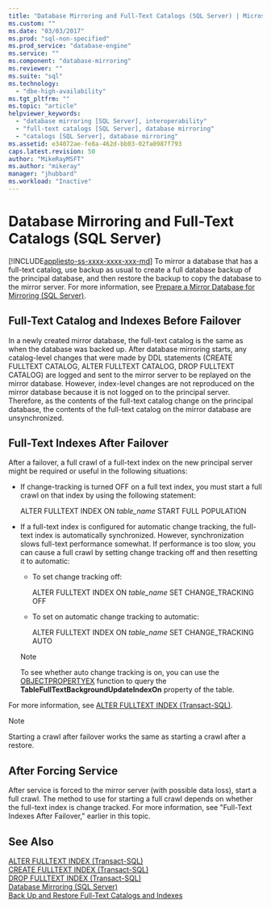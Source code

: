 ```yaml
---
title: "Database Mirroring and Full-Text Catalogs (SQL Server) | Microsoft Docs"
ms.custom: ""
ms.date: "03/03/2017"
ms.prod: "sql-non-specified"
ms.prod_service: "database-engine"
ms.service: ""
ms.component: "database-mirroring"
ms.reviewer: ""
ms.suite: "sql"
ms.technology: 
  - "dbe-high-availability"
ms.tgt_pltfrm: ""
ms.topic: "article"
helpviewer_keywords: 
  - "database mirroring [SQL Server], interoperability"
  - "full-text catalogs [SQL Server], database mirroring"
  - "catalogs [SQL Server], database mirroring"
ms.assetid: e34072ae-fe8a-462d-bb03-02fa0987f793
caps.latest.revision: 50
author: "MikeRayMSFT"
ms.author: "mikeray"
manager: "jhubbard"
ms.workload: "Inactive"
---
```

# Database Mirroring and Full-Text Catalogs (SQL Server)
[!INCLUDE[appliesto-ss-xxxx-xxxx-xxx-md](../../includes/appliesto-ss-xxxx-xxxx-xxx-md.md)]
  To mirror a database that has a full-text catalog, use backup as usual to create a full database backup of the principal database, and then restore the backup to copy the database to the mirror server. For more information, see [Prepare a Mirror Database for Mirroring &#40;SQL Server&#41;](../../database-engine/database-mirroring/prepare-a-mirror-database-for-mirroring-sql-server.md).  
  
## Full-Text Catalog and Indexes Before Failover  
 In a newly created mirror database, the full-text catalog is the same as when the database was backed up. After database mirroring starts, any catalog-level changes that were made by DDL statements (CREATE FULLTEXT CATALOG, ALTER FULLTEXT CATALOG, DROP FULLTEXT CATALOG) are logged and sent to the mirror server to be replayed on the mirror database. However, index-level changes are not reproduced on the mirror database because it is not logged on to the principal server. Therefore, as the contents of the full-text catalog change on the principal database, the contents of the full-text catalog on the mirror database are unsynchronized.  
  
## Full-Text Indexes After Failover  
 After a failover, a full crawl of a full-text index on the new principal server might be required or useful in the following situations:  
  
-   If change-tracking is turned OFF on a full text index, you must start a full crawl on that index by using the following statement:  
  
     ALTER FULLTEXT INDEX ON *table_name* START FULL POPULATION  
  
-   If a full-text index is configured for automatic change tracking, the full-text index is automatically synchronized. However, synchronization slows full-text performance somewhat. If performance is too slow, you can cause a full crawl by setting change tracking off and then resetting it to automatic:  
  
    -   To set change tracking off:  
  
         ALTER FULLTEXT INDEX ON *table_name* SET CHANGE_TRACKING OFF  
  
    -   To set on automatic change tracking to automatic:  
  
         ALTER FULLTEXT INDEX ON *table_name* SET CHANGE_TRACKING AUTO  
  
    > [!NOTE]  
    >  To see whether auto change tracking is on, you can use the [OBJECTPROPERTYEX](../../t-sql/functions/objectpropertyex-transact-sql.md) function to query the **TableFullTextBackgroundUpdateIndexOn** property of the table.  
  
 For more information, see [ALTER FULLTEXT INDEX &#40;Transact-SQL&#41;](../../t-sql/statements/alter-fulltext-index-transact-sql.md).  
  
> [!NOTE]  
>  Starting a crawl after failover works the same as starting a crawl after a restore.  
  
## After Forcing Service  
 After service is forced to the mirror server (with possible data loss), start a full crawl. The method to use for starting a full crawl depends on whether the full-text index is change tracked. For more information, see "Full-Text Indexes After Failover," earlier in this topic.  
  
## See Also  
 [ALTER FULLTEXT INDEX &#40;Transact-SQL&#41;](../../t-sql/statements/alter-fulltext-index-transact-sql.md)   
 [CREATE FULLTEXT INDEX &#40;Transact-SQL&#41;](../../t-sql/statements/create-fulltext-index-transact-sql.md)   
 [DROP FULLTEXT INDEX &#40;Transact-SQL&#41;](../../t-sql/statements/drop-fulltext-index-transact-sql.md)   
 [Database Mirroring &#40;SQL Server&#41;](../../database-engine/database-mirroring/database-mirroring-sql-server.md)   
 [Back Up and Restore Full-Text Catalogs and Indexes](../../relational-databases/search/back-up-and-restore-full-text-catalogs-and-indexes.md)  
  
  
